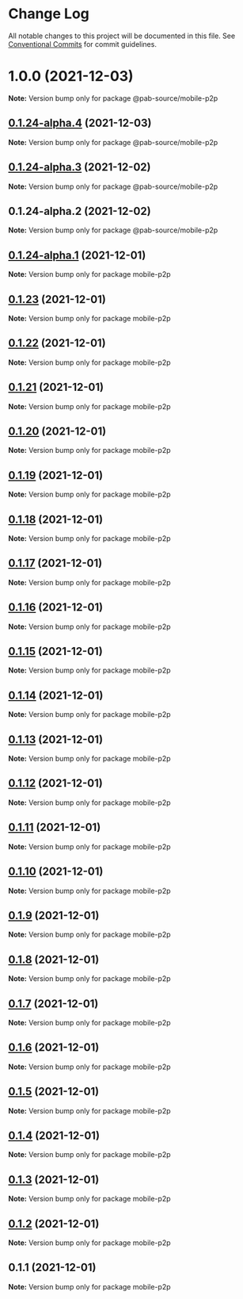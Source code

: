 # Change Log

All notable changes to this project will be documented in this file.
See [Conventional Commits](https://conventionalcommits.org) for commit guidelines.

# 1.0.0 (2021-12-03)

**Note:** Version bump only for package @pab-source/mobile-p2p





## [0.1.24-alpha.4](https://github.com/Pab-Source/react-native-pwc-demo/compare/@pab-source/mobile-p2p@0.1.24-alpha.3...@pab-source/mobile-p2p@0.1.24-alpha.4) (2021-12-03)

**Note:** Version bump only for package @pab-source/mobile-p2p





## [0.1.24-alpha.3](https://github.com/Pab-Source/react-native-pwc-demo/compare/@pab-source/mobile-p2p@0.1.24-alpha.2...@pab-source/mobile-p2p@0.1.24-alpha.3) (2021-12-02)

**Note:** Version bump only for package @pab-source/mobile-p2p





## 0.1.24-alpha.2 (2021-12-02)

**Note:** Version bump only for package @pab-source/mobile-p2p





## [0.1.24-alpha.1](https://github.com/Pab-Source/react-native-pwc-demo/compare/mobile-p2p@0.1.23...mobile-p2p@0.1.24-alpha.1) (2021-12-01)

**Note:** Version bump only for package mobile-p2p

## [0.1.23](https://github.com/Pab-Source/react-native-pwc-demo/compare/mobile-p2p@0.1.22...mobile-p2p@0.1.23) (2021-12-01)

**Note:** Version bump only for package mobile-p2p

## [0.1.22](https://github.com/Pab-Source/react-native-pwc-demo/compare/mobile-p2p@0.1.21...mobile-p2p@0.1.22) (2021-12-01)

**Note:** Version bump only for package mobile-p2p

## [0.1.21](https://github.com/Pab-Source/react-native-pwc-demo/compare/mobile-p2p@0.1.20...mobile-p2p@0.1.21) (2021-12-01)

**Note:** Version bump only for package mobile-p2p

## [0.1.20](https://github.com/Pab-Source/react-native-pwc-demo/compare/mobile-p2p@0.1.19...mobile-p2p@0.1.20) (2021-12-01)

**Note:** Version bump only for package mobile-p2p

## [0.1.19](https://github.com/Pab-Source/react-native-pwc-demo/compare/mobile-p2p@0.1.18...mobile-p2p@0.1.19) (2021-12-01)

**Note:** Version bump only for package mobile-p2p

## [0.1.18](https://github.com/Pab-Source/react-native-pwc-demo/compare/mobile-p2p@0.1.17...mobile-p2p@0.1.18) (2021-12-01)

**Note:** Version bump only for package mobile-p2p

## [0.1.17](https://github.com/Pab-Source/react-native-pwc-demo/compare/mobile-p2p@0.1.16...mobile-p2p@0.1.17) (2021-12-01)

**Note:** Version bump only for package mobile-p2p

## [0.1.16](https://github.com/Pab-Source/react-native-pwc-demo/compare/mobile-p2p@0.1.15...mobile-p2p@0.1.16) (2021-12-01)

**Note:** Version bump only for package mobile-p2p

## [0.1.15](https://github.com/Pab-Source/react-native-pwc-demo/compare/mobile-p2p@0.1.14...mobile-p2p@0.1.15) (2021-12-01)

**Note:** Version bump only for package mobile-p2p

## [0.1.14](https://github.com/Pab-Source/react-native-pwc-demo/compare/mobile-p2p@0.1.13...mobile-p2p@0.1.14) (2021-12-01)

**Note:** Version bump only for package mobile-p2p

## [0.1.13](https://github.com/Pab-Source/react-native-pwc-demo/compare/mobile-p2p@0.1.12...mobile-p2p@0.1.13) (2021-12-01)

**Note:** Version bump only for package mobile-p2p

## [0.1.12](https://github.com/Pab-Source/react-native-pwc-demo/compare/mobile-p2p@0.1.11...mobile-p2p@0.1.12) (2021-12-01)

**Note:** Version bump only for package mobile-p2p

## [0.1.11](https://github.com/Pab-Source/react-native-pwc-demo/compare/mobile-p2p@0.1.10...mobile-p2p@0.1.11) (2021-12-01)

**Note:** Version bump only for package mobile-p2p

## [0.1.10](https://github.com/Pab-Source/react-native-pwc-demo/compare/mobile-p2p@0.1.9...mobile-p2p@0.1.10) (2021-12-01)

**Note:** Version bump only for package mobile-p2p

## [0.1.9](https://github.com/Pab-Source/react-native-pwc-demo/compare/mobile-p2p@0.1.8...mobile-p2p@0.1.9) (2021-12-01)

**Note:** Version bump only for package mobile-p2p

## [0.1.8](https://github.com/Pab-Source/react-native-pwc-demo/compare/mobile-p2p@0.1.7...mobile-p2p@0.1.8) (2021-12-01)

**Note:** Version bump only for package mobile-p2p

## [0.1.7](https://github.com/Pab-Source/react-native-pwc-demo/compare/mobile-p2p@0.1.6...mobile-p2p@0.1.7) (2021-12-01)

**Note:** Version bump only for package mobile-p2p

## [0.1.6](https://github.com/Pab-Source/react-native-pwc-demo/compare/mobile-p2p@0.1.5...mobile-p2p@0.1.6) (2021-12-01)

**Note:** Version bump only for package mobile-p2p

## [0.1.5](https://github.com/Pab-Source/react-native-pwc-demo/compare/mobile-p2p@0.1.4...mobile-p2p@0.1.5) (2021-12-01)

**Note:** Version bump only for package mobile-p2p

## [0.1.4](https://github.com/Pab-Source/react-native-pwc-demo/compare/mobile-p2p@0.1.3...mobile-p2p@0.1.4) (2021-12-01)

**Note:** Version bump only for package mobile-p2p

## [0.1.3](https://github.com/Pab-Source/react-native-pwc-demo/compare/mobile-p2p@0.1.2...mobile-p2p@0.1.3) (2021-12-01)

**Note:** Version bump only for package mobile-p2p

## [0.1.2](https://github.com/Pab-Source/react-native-pwc-demo/compare/mobile-p2p@0.1.1...mobile-p2p@0.1.2) (2021-12-01)

**Note:** Version bump only for package mobile-p2p

## 0.1.1 (2021-12-01)

**Note:** Version bump only for package mobile-p2p
